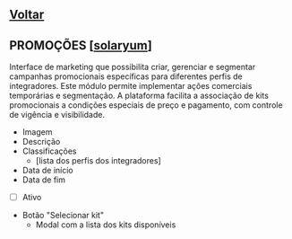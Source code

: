 [Voltar](./00_INDEX.md)
---

## PROMOÇÕES [[solaryum](https://sandbox.solaryum.com.br/fotus-yfe/configuracoes/promocao)]

Interface de marketing que possibilita criar, gerenciar e segmentar campanhas promocionais específicas para diferentes
perfis de integradores. Este módulo permite implementar ações comerciais temporárias e segmentação. A plataforma
facilita a associação de kits promocionais a condições especiais de preço e pagamento, com controle de vigência e
visibilidade.

- Imagem
- Descrição
- Classificações
    - [lista dos perfis dos integradores]
- Data de início
- Data de fim
- [ ] Ativo
- Botão "Selecionar kit"
    - Modal com a lista dos kits disponíveis
